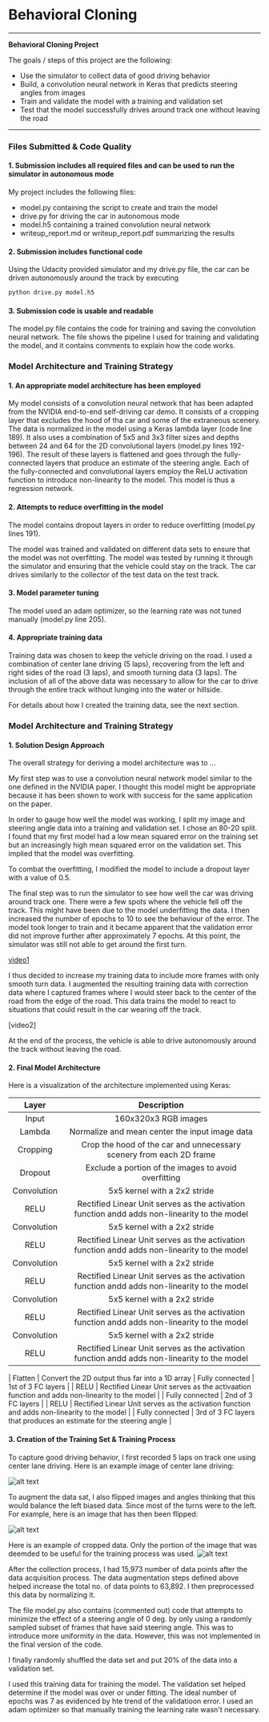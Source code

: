 # **Behavioral Cloning** 
---

**Behavioral Cloning Project**

The goals / steps of this project are the following:
* Use the simulator to collect data of good driving behavior
* Build, a convolution neural network in Keras that predicts steering angles from images
* Train and validate the model with a training and validation set
* Test that the model successfully drives around track one without leaving the road


[//]: # (Image References)

[image1]: ./examples/placeholder.png "Model Visualization"
[image2]: ./examples/placeholder.png "Grayscaling"
[image3]: ./examples/placeholder_small.png "Recovery Image"
[image4]: ./examples/placeholder_small.png "Recovery Image"
[image5]: ./examples/placeholder_small.png "Recovery Image"
[image6]: ./examples/placeholder_small.png "Normal Image"
[image7]: ./examples/placeholder_small.png "Flipped Image"
[video1]: ./video.mp4 "Video"

---
### Files Submitted & Code Quality

#### 1. Submission includes all required files and can be used to run the simulator in autonomous mode

My project includes the following files:
* model.py containing the script to create and train the model
* drive.py for driving the car in autonomous mode
* model.h5 containing a trained convolution neural network 
* writeup_report.md or writeup_report.pdf summarizing the results

#### 2. Submission includes functional code
Using the Udacity provided simulator and my drive.py file, the car can be driven autonomously around the track by executing 
```sh
python drive.py model.h5
```

#### 3. Submission code is usable and readable

The model.py file contains the code for training and saving the convolution neural network. The file shows the pipeline I used for training and validating the model, and it contains comments to explain how the code works.

### Model Architecture and Training Strategy

#### 1. An appropriate model architecture has been employed

My model consists of a convolution neural network that has been adapted from the NVIDIA end-to-end self-driving car demo. It consists of a cropping layer that excludes the hood of tha car and some of the extraneous scenery. The data is normalized in the model using a Keras lambda layer (code line 189). It also uses a combination of 5x5 and 3x3 filter sizes and depths between 24 and 64 for the 2D convolutional layers (model.py lines 192-196). The result of these layers is flattened and goes through the fully-connected layers that produce an estimate of the steering angle. Each of the fully-connected and convolutional layers employ the ReLU activation function to introduce non-linearity to the model. This model is thus a regression network. 

#### 2. Attempts to reduce overfitting in the model

The model contains dropout layers in order to reduce overfitting (model.py lines 191). 

The model was trained and validated on different data sets to ensure that the model was not overfitting. The model was tested by running it through the simulator and ensuring that the vehicle could stay on the track. The car drives similarly to the collector of the test data on the test track.

#### 3. Model parameter tuning

The model used an adam optimizer, so the learning rate was not tuned manually (model.py line 205).

#### 4. Appropriate training data

Training data was chosen to keep the vehicle driving on the road. I used a combination of center lane driving (5 laps), recovering from the left and right sides of the road (3 laps), and smooth turning data (3 laps). The inclusion of all of the above data was necessary to allow for the car to drive through the entire track without lunging into the water or hillside.

For details about how I created the training data, see the next section. 

### Model Architecture and Training Strategy

#### 1. Solution Design Approach

The overall strategy for deriving a model architecture was to ...

My first step was to use a convolution neural network model similar to the one defined in the NVIDIA paper. I thought this model might be appropriate because it has been shown to work with success for the same application on the paper. 

In order to gauge how well the model was working, I split my image and steering angle data into a training and validation set. I chose an 80-20 split. I found that my first model had a low mean squared error on the training set but an increasingly high mean squared error on the validation set. This implied that the model was overfitting. 

To combat the overfitting, I modified the model to include a dropout layer with a value of 0.5.

The final step was to run the simulator to see how well the car was driving around track one. There were a few spots where the vehicle fell off the track. This might have been due to the model underfitting the data. I then increased the number of epochs to 10 to see the behaviour of the error. The model took longer to train and it became apparent that the validation error did not improve further after approximately 7 epochs. At this point, the simulator was still not able to get around the first turn.

[video1]

I thus decided to increase my training data to include more frames with only smooth turn data. I augmented the resulting training data with correction data where I captured frames where I would steer back to the center of the road from the edge of the road. This data trains the model to react to situations that could result in the car wearing off the track.  

[video2]

At the end of the process, the vehicle is able to drive autonomously around the track without leaving the road.

#### 2. Final Model Architecture

Here is a visualization of the architecture implemented using Keras:

| Layer         		|     Description	        					| 
|:---------------------:|:---------------------------------------------:| 
| Input         		| 160x320x3 RGB images   							| 
| Lambda         		| Normalize and mean center the input image data   							| 
| Cropping         		| Crop the hood of the car and unnecessary scenery from each 2D frame   	| 
| Dropout         		| Exclude a portion of the images to avoid overfitting				| 
| Convolution      	| 5x5 kernel with a 2x2 stride 	|
| RELU					|		Rectified Linear Unit serves as the activation function andd adds non-linearity to the model										|
| Convolution      	| 5x5 kernel with a 2x2 stride 	|
| RELU					|		Rectified Linear Unit serves as the activation function andd adds non-linearity to the model										|
| Convolution      	| 5x5 kernel with a 2x2 stride 	|
| RELU					|		Rectified Linear Unit serves as the activation function andd adds non-linearity to the model										|
| Convolution      	| 5x5 kernel with a 2x2 stride 	|
| RELU					|		Rectified Linear Unit serves as the activation function andd adds non-linearity to the model										|
| Convolution      	| 5x5 kernel with a 2x2 stride 	|
| RELU					|		Rectified Linear Unit serves as the activation function andd adds non-linearity to the model										|

| Flatten | Convert the 2D output thus far into a 1D array
| Fully connected		| 1st of 3 FC layers        									|
| RELU					|	Rectified Linear Unit serves as the activaation function and adds non-linearity to the model											|
| Fully connected		| 2nd of 3 FC layers        									|
| RELU					|		Rectified Linear Unit serves as the activation function and adds non-linearity to the model										|
| Fully connected		| 3rd of 3 FC layers that produces an estimate for the steering angle	|


#### 3. Creation of the Training Set & Training Process

To capture good driving behavior, I first recorded 5 laps on track one using center lane driving. Here is an example image of center lane driving:

![alt text][image2]

To augment the data sat, I also flipped images and angles thinking that this would balance the left biased data. Since most of the turns were to the left. For example, here is an image that has then been flipped:

![alt text][image6]

Here is an example of cropped data. Only the portion of the image that was deemded to be useful for the training process was used. 
![alt text][image7]

After the collection process, I had 15,973 number of data points after the data acquisition process. The data augmentation steps defined above helped increase the total no. of data points to 63,892. I then preprocessed this data by normalizing it.

The file model.py also contains (commented out) code that attempts to minimize the effect of a steering angle of 0 deg. by only using a randomly sampled subset of frames that have said steering angle. This was to introduce more uniformity in the data. However, this was not implemented in the final version of the code.

I finally randomly shuffled the data set and put 20% of the data into a validation set. 

I used this training data for training the model. The validation set helped determine if the model was over or under fitting. The ideal number of epochs was 7 as evidenced by hte trend of the validatioon error. I used an adam optimizer so that manually training the learning rate wasn't necessary.

